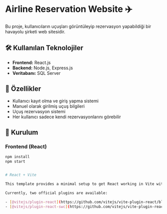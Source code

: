 # Airline Reservation Website ✈️

Bu proje, kullanıcıların uçuşları görüntüleyip rezervasyon yapabildiği bir havayolu şirketi web sitesidir.

## 🛠 Kullanılan Teknolojiler

- **Frontend:** React.js
- **Backend:** Node.js, Express.js
- **Veritabanı:** SQL Server

## 🚀 Özellikler

- Kullanıcı kayıt olma ve giriş yapma sistemi
- Manuel olarak girilmiş uçuş bilgileri
- Uçuş rezervasyon sistemi
- Her kullanıcı sadece kendi rezervasyonlarını görebilir

## 🔧 Kurulum

### Frontend (React)

```bash
npm install
npm start


# React + Vite

This template provides a minimal setup to get React working in Vite with HMR and some ESLint rules.

Currently, two official plugins are available:

- [@vitejs/plugin-react](https://github.com/vitejs/vite-plugin-react/blob/main/packages/plugin-react/README.md) uses [Babel](https://babeljs.io/) for Fast Refresh
- [@vitejs/plugin-react-swc](https://github.com/vitejs/vite-plugin-react-swc) uses [SWC](https://swc.rs/) for Fast Refresh
```
